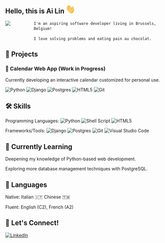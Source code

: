 
## Hello, this is Ai Lin  <img src="https://raw.githubusercontent.com/ABSphreak/ABSphreak/master/gifs/Hi.gif" width="30px">
<img align= 'left' src="https://github.com/user-attachments/assets/b49f9d4f-f699-49d8-8645-256550464afe" width="90px">

    I'm an aspiring software developer living in Brussels, Belgium!

    I love solving problems and eating pain au chocolat.

## 🚀 Projects
<h3>📅 Calendar Web App (Work in Progress)</h3>
Currently developing an interactive calendar customized for personal use.

![Python](https://img.shields.io/badge/python-3670A0?style=for-the-badge&logo=python&logoColor=ffdd54)
![Django](https://img.shields.io/badge/django-%23092E20.svg?style=for-the-badge&logo=django&logoColor=white)
![Postgres](https://img.shields.io/badge/postgres-%23316192.svg?style=for-the-badge&logo=postgresql&logoColor=white)
![HTML5](https://img.shields.io/badge/html5-%23E34F26.svg?style=for-the-badge&logo=html5&logoColor=white)
![Git](https://img.shields.io/badge/git-%23F05033.svg?style=for-the-badge&logo=git&logoColor=white)

## 🛠️ Skills
Programming Languages:
![Python](https://img.shields.io/badge/python-3670A0?style=for-the-badge&logo=python&logoColor=ffdd54)
![Shell Script](https://img.shields.io/badge/shell_script-%23121011.svg?style=for-the-badge&logo=gnu-bash&logoColor=white)
![HTML5](https://img.shields.io/badge/html5-%23E34F26.svg?style=for-the-badge&logo=html5&logoColor=white)

Frameworks/Tools:
![Django](https://img.shields.io/badge/django-%23092E20.svg?style=for-the-badge&logo=django&logoColor=white)
![Postgres](https://img.shields.io/badge/postgres-%23316192.svg?style=for-the-badge&logo=postgresql&logoColor=white)
![Git](https://img.shields.io/badge/git-%23F05033.svg?style=for-the-badge&logo=git&logoColor=white)
![Visual Studio Code](https://img.shields.io/badge/Visual%20Studio%20Code-0078d7.svg?style=for-the-badge&logo=visual-studio-code&logoColor=white)

## 🌱 Currently Learning
Deepening my knowledge of Python-based web development.

Exploring more database management techniques with PostgreSQL.

## 💬 Languages
Native: Italian 🇮🇹  Chinese 🇹🇼

Fluent: English (C2), French (A2)

## 🤝 Let's Connect!
[![LinkedIn](https://img.shields.io/badge/ailinczuccarello-%230077B5.svg?style=for-the-badge&logo=linkedin&logoColor=white&link=https://www.linkedin.com/in/ailinczuccarello/)](https://www.linkedin.com/in/ailinczuccarello/)



